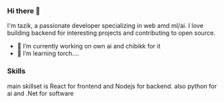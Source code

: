 ### Hi there 👋

I'm tazik, a passionate developer specializing in web amd ml/ai. I love building backend for interesting projects and contributing to open source.

- 🔭 I’m currently working on own ai and chibikk for it
- 🌱 I’m learning torch....

### Skills
main skillset is React for frontend and Nodejs for backend. also python for ai and .Net for software
